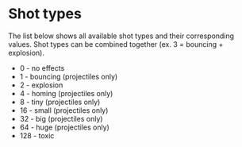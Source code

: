 # Shot types
The list below shows all available shot types and their corresponding values. Shot types can be combined together (ex. 3 = bouncing + explosion).

- 0 - no effects
- 1 - bouncing (projectiles only)
- 2 - explosion
- 4 - homing (projectiles only)
- 8 - tiny (projectiles only)
- 16 - small (projectiles only)
- 32 - big (projectiles only)
- 64 - huge (projectiles only)
- 128 - toxic
